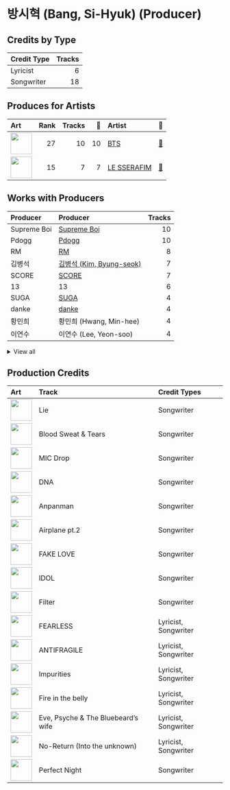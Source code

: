 # 방시혁 (Bang, Si-Hyuk) (Producer)

## Credits by Type

| Credit Type | Tracks |
|:---|---:|
| Lyricist | 6 |
| Songwriter | 18 |

## Produces for Artists

| Art | Rank | Tracks | 💚 | Artist | 🔗 |
|:---|---:|---:|---:|:---|:---|
| <img src="https://i.scdn.co/image/ab6761610000e5ebd642648235ebf3460d2d1f6a" alt="" width="50" /> | 27 | 10 | 10 | [BTS](../../artists/bts/overview.md) | [🔗](https://open.spotify.com/artist/3Nrfpe0tUJi4K4DXYWgMUX) |
| <img src="https://i.scdn.co/image/ab6761610000e5eb73f96bdf146d008680149954" alt="" width="50" /> | 15 | 7 | 7 | [LE SSERAFIM](../../artists/le_sserafim/overview.md) | [🔗](https://open.spotify.com/artist/4SpbR6yFEvexJuaBpgAU5p) |

## Works with Producers

| Producer | Producer | Tracks |
|:---|:---|---:|
| Supreme Boi | [Supreme Boi](../supreme_boi/overview.md) | 10 |
| Pdogg | [Pdogg](../pdogg/overview.md) | 10 |
| RM | [RM](../rm/overview.md) | 8 |
| 김병석 | [김병석 (Kim, Byung-seok)](../김병석_(kim,_byung-seok)/overview.md) | 7 |
| SCORE | [SCORE](../score/overview.md) | 7 |
| 13 | 13 | 6 |
| SUGA | [SUGA](../suga/overview.md) | 4 |
| danke | [danke](../danke/overview.md) | 4 |
| 황민희 | 황민희 (Hwang, Min-hee) | 4 |
| 이연수 | 이연수 (Lee, Yeon-soo) | 4 |


<details>
<summary>View all</summary>

| Producer | Producer | Tracks |
|:---|:---|---:|
| j-hope | j-hope | 4 |
| Kyler Niko | Kyler Niko | 3 |
| 김준혁 | 김준혁 (Kim Joonhyuk) | 3 |
| Paulina Cerrilla | Paulina Cerrilla | 3 |
| HUH YUNJIN | HUH YUNJIN | 3 |
| BLVSH | BLVSH | 2 |
| JARO | JARO | 2 |
| Daniel "Obi" Klein | Daniel "Obi" Klein | 2 |
| 김영현 | 김영현 (Kim, Young-hyun) | 2 |
| Tony Maserati | [Tony Maserati](../tony_maserati/overview.md) | 2 |
| 이형석 | 이형석 (Lee, Hyung-seok) | 2 |
| Nikolay Mohr | Nikolay Mohr | 2 |
| Arineh Karimi | Arineh Karimi | 2 |
| Chris Galland | Chris Galland | 2 |
| Ali Tamposi | Ali Tamposi | 2 |
| Roman | Roman | 2 |
| Manny Marroquin | [Manny Marroquin](../manny_marroquin/overview.md) | 2 |
| Charli Taft | Charli Taft | 2 |
| Jorge Luis Perez, Jr. | Jorge Luis Perez, Jr. | 1 |
| Frants | Frants | 1 |
| Nathalie Blue | Nathalie Blue | 1 |
| Max Thulin | Max Thulin | 1 |
| James Reynolds | James Reynolds | 1 |
| BENJMN | BENJMN | 1 |
| SUMIN | SUMIN | 1 |
| Lutra | Lutra | 1 |
| Phil Tan | [Phil Tan](../phil_tan/overview.md) | 1 |
| emmy kasai. | emmy kasai. | 1 |
| Anne Judith Wik | Anne Judith Wik | 1 |
| Jimin | Jimin | 1 |
| Maggie Szabo | Maggie Szabo | 1 |
| Lauren Aquilina | Lauren Aquilina | 1 |
| Hilda Stenmalm | Hilda Stenmalm | 1 |
| Maia Wright | Maia Wright | 1 |
| Nermin Harambašić | Nermin Harambašić (Harambašić, Nermin) | 1 |
| Lauren Elizabeth Baker | Lauren Elizabeth Baker | 1 |
| Cazzi Opeia | Cazzi Opeia | 1 |
| EL CAPITXN | EL CAPITXN | 1 |
| 박상유 | 박상유 (Park, Sang-yu) | 1 |
| Ninos Hanna | Ninos Hanna | 1 |
| dae Jung | dae Jung | 1 |
| Kass | Kass | 1 |
| 우민정 | 우민정 (Umin, Je-ong) | 1 |
| DOCSKIM | DOCSKIM | 1 |
| Bob Horn | Bob Horn | 1 |
| Tom Wiklund | Tom Wiklund | 1 |
| Jinbo | Jinbo | 1 |
| Destiny Rogers | Destiny Rogers | 1 |
| 김도훈 | [김도훈 (Kim, Do-hoon)](../김도훈_(kim,_do-hoon)/overview.md) | 1 |
| Niklas Jarelius Persson | Niklas Jarelius Persson | 1 |
| Neon Boy | Neon Boy | 1 |
| Isabella Lovestory | Isabella Lovestory | 1 |
| Liza Owen | Liza Owen | 1 |
| Hayes Kramer | Hayes Kramer | 1 |
| 김채아 | 김채아 (Kim, Chae-ah) | 1 |
| ADORA | ADORA | 1 |
| Ronnie Icon | Ronnie Icon | 1 |
| Pontus Petersson | Pontus Petersson | 1 |
| Shintaro Yasuda | Shintaro Yasuda | 1 |
| Seu Ran Lee | Seu Ran Lee | 1 |
| Jonna Hall | Jonna Hall | 1 |
| 안복진 | 안복진 (Ahn, Bok-Jin) | 1 |
| Fallin' Dild | Fallin' Dild | 1 |
| Shorelle | Shorelle | 1 |
| Young Chance | Young Chance | 1 |
| Amanda Ibanez | Amanda Ibanez | 1 |
| John Hanes | [John Hanes](../john_hanes/overview.md) | 1 |
| Josefin Glenmark | Josefin Glenmark | 1 |
| Bill Zimmerman | Bill Zimmerman | 1 |
| Gusten Dahlqvist | Gusten Dahlqvist | 1 |
| Zikai | Zikai | 1 |
| Marcus Andersson | Marcus Andersson | 1 |
| Duane Benjamin | Duane Benjamin | 1 |
| 조윤경 | [조윤경 (Jo, Yoon Kyung)](../조윤경_(jo,_yoon_kyung)/overview.md) | 1 |

</details>


## Production Credits

| Art | Track | Credit Types |
|:---|:---|:---|
| <img src="https://i.scdn.co/image/ab67616d0000b2738bd5d941f9ced8e7f9c60dd4" alt="" width="50" /> | Lie | Songwriter |
| <img src="https://i.scdn.co/image/ab67616d0000b2738bd5d941f9ced8e7f9c60dd4" alt="" width="50" /> | Blood Sweat & Tears | Songwriter |
| <img src="https://i.scdn.co/image/ab67616d0000b273f9a16d4b6cd94eca041f00b8" alt="" width="50" /> | MIC Drop | Songwriter |
| <img src="https://i.scdn.co/image/ab67616d0000b273829305487c8f3b96a1d955b3" alt="" width="50" /> | DNA | Songwriter |
| <img src="https://i.scdn.co/image/ab67616d0000b2738fbcf6544ff02a8959a81781" alt="" width="50" /> | Anpanman | Songwriter |
| <img src="https://i.scdn.co/image/ab67616d0000b2738fbcf6544ff02a8959a81781" alt="" width="50" /> | Airplane pt.2 | Songwriter |
| <img src="https://i.scdn.co/image/ab67616d0000b2738fbcf6544ff02a8959a81781" alt="" width="50" /> | FAKE LOVE | Songwriter |
| <img src="https://i.scdn.co/image/ab67616d0000b2733825e6d4d02e4b4c0cec7e1d" alt="" width="50" /> | IDOL | Songwriter |
| <img src="https://i.scdn.co/image/ab67616d0000b273505190077497c230422f2934" alt="" width="50" /> | Filter | Songwriter |
| <img src="https://i.scdn.co/image/ab67616d0000b2739030184114911536d5f77555" alt="" width="50" /> | FEARLESS | Lyricist, Songwriter |
| <img src="https://i.scdn.co/image/ab67616d0000b273a991995542d50a691b9ae5be" alt="" width="50" /> | ANTIFRAGILE | Lyricist, Songwriter |
| <img src="https://i.scdn.co/image/ab67616d0000b273a991995542d50a691b9ae5be" alt="" width="50" /> | Impurities | Lyricist, Songwriter |
| <img src="https://i.scdn.co/image/ab67616d0000b273d71fd77b89d08bc1bda219c7" alt="" width="50" /> | Fire in the belly | Lyricist, Songwriter |
| <img src="https://i.scdn.co/image/ab67616d0000b273d71fd77b89d08bc1bda219c7" alt="" width="50" /> | Eve, Psyche & The Bluebeard’s wife | Lyricist, Songwriter |
| <img src="https://i.scdn.co/image/ab67616d0000b273d71fd77b89d08bc1bda219c7" alt="" width="50" /> | No-Return (Into the unknown) | Lyricist, Songwriter |
| <img src="https://i.scdn.co/image/ab67616d0000b2735e352f6eccf8cb96d0b247cc" alt="" width="50" /> | Perfect Night | Songwriter |